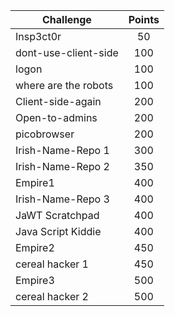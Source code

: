 | Challenge | Points |
| ------------- |:-------------:|
| Insp3ct0r | 50 |
| dont-use-client-side | 100 |
| logon | 100 |
| where are the robots | 100 |
| Client-side-again | 200 |
| Open-to-admins | 200 |
| picobrowser | 200 |
| Irish-Name-Repo 1 | 300 |
| Irish-Name-Repo 2 | 350 |
| Empire1 | 400 |
| Irish-Name-Repo 3 | 400 |
| JaWT Scratchpad | 400 |
| Java Script Kiddie | 400 |
| Empire2 | 450 |
| cereal hacker 1 | 450 |
| Empire3 | 500 |
| cereal hacker 2 | 500 |
